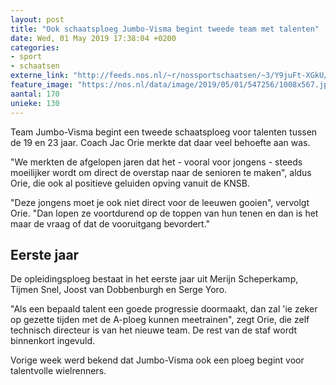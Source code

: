 ```yaml
---
layout: post
title: "Ook schaatsploeg Jumbo-Visma begint tweede team met talenten"
date: Wed, 01 May 2019 17:38:04 +0200
categories: 
- sport 
- schaatsen 
externe_link: "http://feeds.nos.nl/~r/nossportschaatsen/~3/Y9juFt-XGkU/2282862"
feature_image: "https://nos.nl/data/image/2019/05/01/547256/1008x567.jpg"
aantal: 170
unieke: 130
---
```


<p>Team Jumbo-Visma begint een tweede schaatsploeg voor talenten tussen de 19 en 23 jaar. Coach Jac Orie merkte dat daar veel behoefte aan was.</p>
<p>"We merkten de afgelopen jaren dat het - vooral voor jongens - steeds moeilijker wordt om direct de overstap naar de senioren te maken", aldus Orie, die ook al positieve geluiden opving vanuit de KNSB.</p>
<p>"Deze jongens moet je ook niet direct voor de leeuwen gooien", vervolgt Orie. "Dan lopen ze voortdurend op de toppen van hun tenen en dan is het maar de vraag of dat de vooruitgang bevordert."</p>
<h2>Eerste jaar</h2>
<p>De opleidingsploeg bestaat in het eerste jaar uit Merijn Scheperkamp, Tijmen Snel, Joost van Dobbenburgh en Serge Yoro.</p>
<p>"Als een bepaald talent een goede progressie doormaakt, dan zal 'ie zeker op gezette tijden met de A-ploeg kunnen meetrainen", zegt Orie, die zelf technisch directeur is van het nieuwe team. De rest van de staf wordt binnenkort ingevuld.</p>
<p>Vorige week werd bekend dat Jumbo-Visma ook een ploeg begint voor talentvolle wielrenners.</p><img src="http://feeds.feedburner.com/~r/nossportschaatsen/~4/Y9juFt-XGkU" height="1" width="1" alt=""/>
